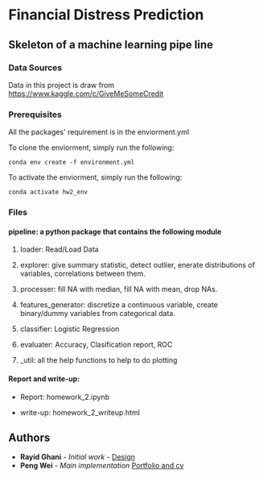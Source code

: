 # Financial Distress Prediction 

## Skeleton of a machine learning pipe line

### Data Sources
Data in this project is draw from https://www.kaggle.com/c/GiveMeSomeCredit

### Prerequisites

All the packages' requirement is in the enviorment.yml

To clone the enviorment, simply run the following:

```
conda env create -f environment.yml
```

To activate the enviorment, simply run the following:

```
conda activate hw2_env
```

### Files

#### pipeline: a python package that contains the following module

1. loader: Read/Load Data

2. explorer: give summary statistic, detect outlier, enerate distributions of variables, correlations between them.

3. processer: fill NA with median, fill NA with mean, drop NAs. 

4. features_generator: discretize a continuous variable, create binary/dummy variables
from categorical data.

5. classifier: Logistic Regression 

6. evaluater: Accuracy, Clasification report, ROC

7. \_util: all the help functions to help to do plotting

#### Report and write-up:

- Report: homework_2.ipynb

- write-up: homework_2_writeup.html


## Authors

* **Rayid Ghani** - *Initial work* - [Design](https://github.com/dssg/MLforPublicPolicy/tree/master/Assignments)
* **Peng Wei** - *Main implementation* [Portfolio and cv](https://pengwei715.github.io/)